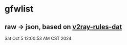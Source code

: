 # gfwlist
## raw -> json, based on [v2ray-rules-dat](https://github.com/Loyalsoldier/v2ray-rules-dat)
Sat Oct  5 12:00:53 AM CST 2024


